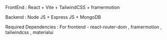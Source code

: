 FrontEnd : 
React + Vite + TailwindCSS + framermotion

Backend : 
Node JS + Express JS + MongoDB

Required Dependencies : 
For frontend - react-router-dom , framermotion , tailwindcss , materialui

